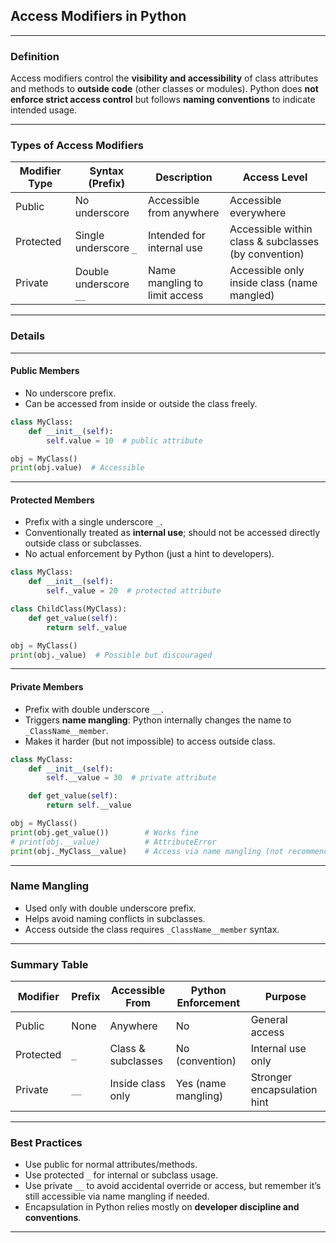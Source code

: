 ## **Access Modifiers in Python**

---

### **Definition**

Access modifiers control the **visibility and accessibility** of class attributes and methods to **outside code** (other classes or modules).
Python does **not enforce strict access control** but follows **naming conventions** to indicate intended usage.

---

### **Types of Access Modifiers**

| Modifier Type | Syntax (Prefix)        | Description                   | Access Level                                         |
| ------------- | ---------------------- | ----------------------------- | ---------------------------------------------------- |
| Public        | No underscore          | Accessible from anywhere      | Accessible everywhere                                |
| Protected     | Single underscore `_`  | Intended for internal use     | Accessible within class & subclasses (by convention) |
| Private       | Double underscore `__` | Name mangling to limit access | Accessible only inside class (name mangled)          |

---

### **Details**

---

#### **Public Members**

* No underscore prefix.
* Can be accessed from inside or outside the class freely.

```python
class MyClass:
    def __init__(self):
        self.value = 10  # public attribute

obj = MyClass()
print(obj.value)  # Accessible
```

---

#### **Protected Members**

* Prefix with a single underscore `_`.
* Conventionally treated as **internal use**; should not be accessed directly outside class or subclasses.
* No actual enforcement by Python (just a hint to developers).

```python
class MyClass:
    def __init__(self):
        self._value = 20  # protected attribute

class ChildClass(MyClass):
    def get_value(self):
        return self._value

obj = MyClass()
print(obj._value)  # Possible but discouraged
```

---

#### **Private Members**

* Prefix with double underscore `__`.
* Triggers **name mangling**: Python internally changes the name to `_ClassName__member`.
* Makes it harder (but not impossible) to access outside class.

```python
class MyClass:
    def __init__(self):
        self.__value = 30  # private attribute

    def get_value(self):
        return self.__value

obj = MyClass()
print(obj.get_value())        # Works fine
# print(obj.__value)          # AttributeError
print(obj._MyClass__value)    # Access via name mangling (not recommended)
```

---

### **Name Mangling**

* Used only with double underscore prefix.
* Helps avoid naming conflicts in subclasses.
* Access outside the class requires `_ClassName__member` syntax.

---

### **Summary Table**

| Modifier  | Prefix | Accessible From    | Python Enforcement  | Purpose                     |
| --------- | ------ | ------------------ | ------------------- | --------------------------- |
| Public    | None   | Anywhere           | No                  | General access              |
| Protected | `_`    | Class & subclasses | No (convention)     | Internal use only           |
| Private   | `__`   | Inside class only  | Yes (name mangling) | Stronger encapsulation hint |

---

### **Best Practices**

* Use public for normal attributes/methods.
* Use protected `_` for internal or subclass usage.
* Use private `__` to avoid accidental override or access, but remember it’s still accessible via name mangling if needed.
* Encapsulation in Python relies mostly on **developer discipline and conventions**.

---
